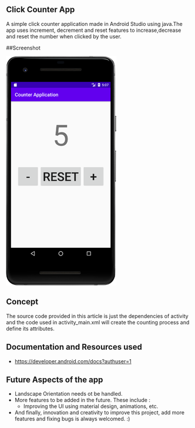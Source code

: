 ## Click Counter App
A simple click counter application made in Android Studio using java.The app uses increment, decrement and reset features to increase,decrease and reset the number when clicked by the user.

##Screenshot

<img src="./img/demo.png" width="300" />

## Concept 

The source code provided in this article is just the dependencies of activity and the code used in activity_main.xml will create the counting process and define its attributes.

## Documentation and Resources used

- https://developer.android.com/docs?authuser=1

## Future Aspects of the app

- Landscape Orientation needs ot be handled.
- More features to be added in the future. These include :
  - Improving the UI using material design, animations, etc.
- And finally, innovation and creativity to improve this project, add more features and fixing bugs is always welcomed. :)
